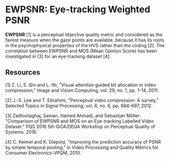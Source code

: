 # EWPSNR: Eye-tracking Weighted PSNR

**EWPSNR** [1] is a perceptual objective quality metric and considered as the fairest measure when the gaze points are available, because it has its roots in the psychophysical properties of the HVS rather than the coding [2]. The correlation between EWPSNR and MOS (Mean Opinion Score) has been investigated in [3] for an eye-tracking dataset [4]. 

## Resources

[1] Z. Li, S. Qin and L. Itti, "Visual attention guided bit allocation in video compression," Image and Vision Computing, vol. 29, no. 1, pp. 1-14, 2011. 

[2] J.-S. Lee and T. Ebrahimi, "Perceptual video compression: A survey," Selected Topics in Signal Processing, vol. 6, no. 6, pp. 684-697, 2012. 

[3] Zadtootaghaj, Saman, Hamed Ahmadi, and Sebastian Möller. "Comparison of EWPSNR and MOS on an Eye-tracking Labelled Video Dataset." PQS 2016 5th ISCA/DEGA Workshop on Perceptual Quality of Systems. 2016.

[4] C. Keimel and K. Diepold, "Improving the prediction accuracy of PSNR by simple temporal pooling," in Video Processing and Quality Metrics for Consumer Electronics-VPQM, 2010.
